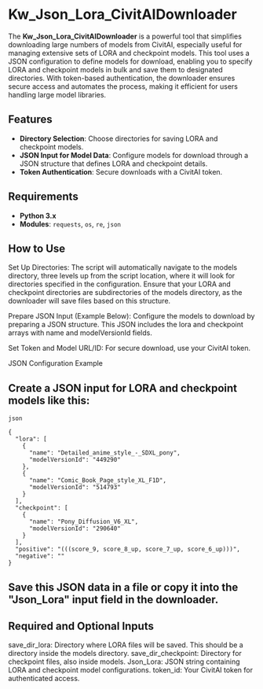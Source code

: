 # Kw_Json_Lora_CivitAIDownloader

The **Kw_Json_Lora_CivitAIDownloader** is a powerful tool that simplifies downloading large numbers of models from CivitAI, especially useful for managing extensive sets of LORA and checkpoint models. This tool uses a JSON configuration to define models for download, enabling you to specify LORA and checkpoint models in bulk and save them to designated directories. With token-based authentication, the downloader ensures secure access and automates the process, making it efficient for users handling large model libraries.

## Features
- **Directory Selection**: Choose directories for saving LORA and checkpoint models.
- **JSON Input for Model Data**: Configure models for download through a JSON structure that defines LORA and checkpoint details.
- **Token Authentication**: Secure downloads with a CivitAI token.

## Requirements
- **Python 3.x**
- **Modules**: `requests`, `os`, `re`, `json`

## How to Use

Set Up Directories: The script will automatically navigate to the models directory, three levels up from the script location, where it will look for directories specified in the configuration.
	Ensure that your LORA and checkpoint directories are subdirectories of the models directory, as the downloader will save files based on this structure.

Prepare JSON Input (Example Below): Configure the models to download by preparing a JSON structure. This JSON includes the lora and checkpoint arrays with name and modelVersionId fields.

Set Token and Model URL/ID: For secure download, use your CivitAI token.

JSON Configuration Example

## Create a JSON input for LORA and checkpoint models like this:

	json

	{
	  "lora": [
		{
		  "name": "Detailed_anime_style_-_SDXL_pony",
		  "modelVersionId": "449290"
		},
		{
		  "name": "Comic_Book_Page_style_XL_F1D",
		  "modelVersionId": "514793"
		}
	  ],
	  "checkpoint": [
		{
		  "name": "Pony_Diffusion_V6_XL",
		  "modelVersionId": "290640"
		}
	  ],
	  "positive": "(((score_9, score_8_up, score_7_up, score_6_up)))",
	  "negative": ""
	}

## Save this JSON data in a file or copy it into the "Json_Lora" input field in the downloader.

## Required and Optional Inputs

save_dir_lora: Directory where LORA files will be saved. This should be a directory inside the models directory.
save_dir_checkpoint: Directory for checkpoint files, also inside models.
Json_Lora: JSON string containing LORA and checkpoint model configurations.
token_id: Your CivitAI token for authenticated access.
